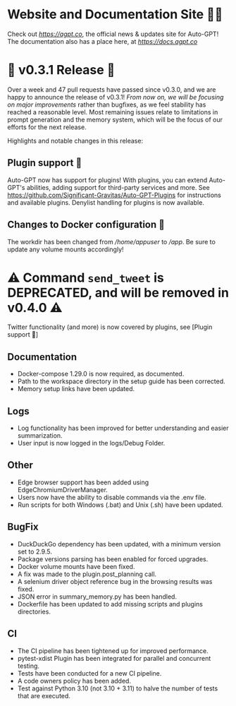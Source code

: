 # Website and Documentation Site 📰📖
Check out *https://agpt.co*, the official news & updates site for Auto-GPT!
The documentation also has a place here, at *https://docs.agpt.co*

# 🚀 v0.3.1 Release 🚀
Over a week and 47 pull requests have passed since v0.3.0, and we are happy to announce
the release of v0.3.1! *From now on, we will be focusing on major improvements* rather
than bugfixes, as we feel stability has reached a reasonable level. Most remaining
issues relate to limitations in prompt generation and the memory system, which will be
the focus of our efforts for the next release.

Highlights and notable changes in this release:

## Plugin support 🔌
Auto-GPT now has support for plugins! With plugins, you can extend Auto-GPT's abilities,
adding support for third-party services and more.
See https://github.com/Significant-Gravitas/Auto-GPT-Plugins for instructions and available plugins.
Denylist handling for plugins is now available.


## Changes to Docker configuration 🐋
The workdir has been changed from */home/appuser* to */app*.
Be sure to update any volume mounts accordingly!

# ⚠️ Command `send_tweet` is DEPRECATED, and will be removed in v0.4.0 ⚠️
Twitter functionality (and more) is now covered by plugins, see [Plugin support 🔌]

## Documentation
- Docker-compose 1.29.0 is now required, as documented.
- Path to the workspace directory in the setup guide has been corrected.
- Memory setup links have been updated.

## Logs
- Log functionality has been improved for better understanding and easier summarization.
- User input is now logged in the logs/Debug Folder.

## Other 
- Edge browser support has been added using EdgeChromiumDriverManager.
- Users now have the ability to disable commands via the .env file.
- Run scripts for both Windows (.bat) and Unix (.sh) have been updated.

## BugFix
- DuckDuckGo dependency has been updated, with a minimum version set to 2.9.5.
- Package versions parsing has been enabled for forced upgrades.
- Docker volume mounts have been fixed.
- A fix was made to the plugin.post_planning call.
- A selenium driver object reference bug in the browsing results was fixed.
- JSON error in summary_memory.py has been handled.
- Dockerfile has been updated to add missing scripts and plugins directories.

## CI
- The CI pipeline has been tightened up for improved performance.
- pytest-xdist Plugin has been integrated for parallel and concurrent testing.
- Tests have been conducted for a new CI pipeline.
- A code owners policy has been added.
- Test against Python 3.10 (not 3.10 + 3.11) to halve the number of tests that are executed.

